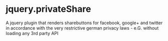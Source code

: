 # jquery.privateShare
A jquery plugin that renders sharebuttons for facebook, google+ and twitter in accordance with the very restrictive german privacy laws - e.G. without loading any 3rd party API
